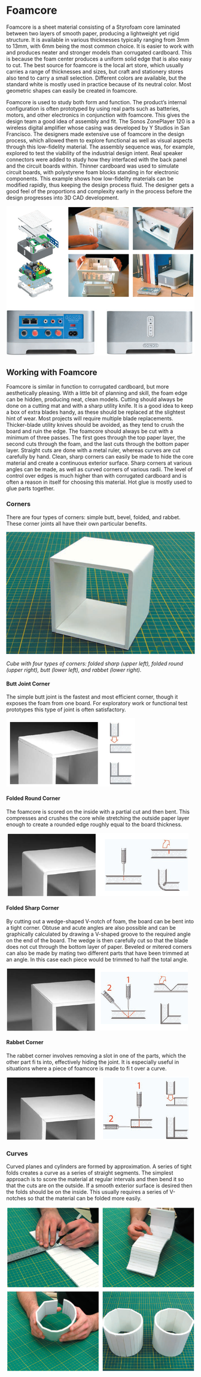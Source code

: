 # Foamcore

Foamcore is a sheet material consisting of a Styrofoam core laminated between two layers of smooth paper, producing a lightweight yet rigid structure. It is available in various thicknesses typically ranging from 3mm to 13mm, with 6mm being the most common choice. It is easier to work with and produces neater and stronger models than corrugated cardboard. This is because the foam center produces a uniform solid edge that is also easy to cut. The best
source for foamcore is the local art store, which usually carries a range of thicknesses and sizes, but craft and stationery stores also tend to carry a small selection. Different colors are available, but the standard white is mostly used in practice because of its neutral color.
Most geometric shapes can easily be created in foamcore. 

Foamcore is used to study both form and function. The product’s internal configuration is often prototyped by using real parts such as batteries, motors,
and other electronics in conjunction with foamcore. This gives the design team a good idea of assembly and fit. The Sonos ZonePlayer 120 is a wireless digital amplifier whose casing was developed by Y Studios in San Francisco. The designers made extensive use of foamcore in the design process, which allowed them to explore functional as well as visual aspects through this low-fidelity material. The assembly sequence was, for example, explored to test the viability of the industrial design intent. Real speaker connectors were added to study how they interfaced with the back panel and the circuit boards within. Thinner cardboard was used to simulate circuit boards, with polystyrene foam blocks standing in for electronic components. This example shows how low-fidelity materials can be modified rapidly, thus keeping the design process fluid. The designer gets a good feel of the proportions and complexity early in the process before the design progresses into 3D CAD development.

![IMAGE](./images/afbeelding1.png)

## Working with Foamcore

Foamcore is similar in function to corrugated cardboard, but more aesthetically pleasing. With a little bit of planning and skill, the foam edge can be hidden, producing neat, clean models. Cutting should always be done on a cutting mat and with a sharp utility knife. It is a good idea to keep a box of extra blades handy, as these should be replaced at the slightest hint of wear. Most projects will require multiple blade replacements. Thicker-blade utility knives should be avoided, as they tend to crush the board and ruin the edge. The foamcore should always be cut with a minimum of three passes. The first goes through the top paper layer, the second cuts through the foam, and the last cuts through the bottom paper layer. Straight cuts are done with a metal ruler, whereas curves are cut carefully by hand. Clean, sharp corners can easily be made to hide the core material and create a
continuous exterior surface. Sharp corners at various angles can be made, as well as curved corners of various radii. The level of control over edges is much higher than with corrugated cardboard and is often a reason in itself for choosing this material. Hot glue is mostly used to glue parts together.

### Corners

There are four types of corners: simple butt, bevel, folded, and rabbet. These corner joints all have their own particular benefits.

![IMAGE](./images/afbeelding2.png)

*Cube with four types of corners: folded sharp (upper left), folded round (upper right), butt (lower left), and rabbet (lower right).*

#### Butt Joint Corner

The simple butt joint is the fastest and most efficient corner, though it exposes the foam from one board. For exploratory work or functional test prototypes this type of joint is often satisfactory.

![IMAGE](./images/afbeelding3.png)

#### Folded Round Corner

The foamcore is scored on the inside with a partial cut and then bent. This compresses and crushes the core while stretching the outside paper layer
enough to create a rounded edge roughly equal to the board thickness.

![IMAGE](./images/afbeelding4.png)

#### Folded Sharp Corner

By cutting out a wedge-shaped V-notch of foam, the board can be bent into a tight corner. Obtuse and acute angles are also possible and can be graphically
calculated by drawing a V-shaped groove to the required angle on the end of the board. The wedge is then carefully cut so that the blade does not cut through the bottom layer of paper. Beveled or mitered corners can also be made by mating two different parts that have been trimmed at an angle. In this case each piece would be trimmed to half the total angle.

![IMAGE](./images/afbeelding5.png)

#### Rabbet Corner

The rabbet corner involves removing a slot in one of the parts, which the other part fi ts into, effectively hiding the joint. It is especially useful in situations where a piece of foamcore is made to fi t over a curve.

![IMAGE](./images/afbeelding6.png)

### Curves

Curved planes and cylinders are formed by approximation. A series of tight folds creates a curve as a series of straight segments. The simplest approach is to score the material at regular intervals and then bend it so that the cuts are on the outside. If a smooth exterior surface is desired then the folds should be on the inside. This usually requires a series of V-notches so that the material can be folded more easily.

![IMAGE](./images/afbeelding7.png)








